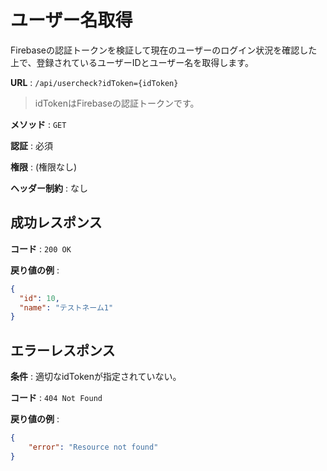 # ユーザー名取得

Firebaseの認証トークンを検証して現在のユーザーのログイン状況を確認した上で、登録されているユーザーIDとユーザー名を取得します。

**URL** : `/api/usercheck?idToken={idToken}`
  > idTokenはFirebaseの認証トークンです。

**メソッド** : `GET`

**認証** : 必須

**権限** : (権限なし)

**ヘッダー制約** : なし

## 成功レスポンス

**コード** : `200 OK`

**戻り値の例** :

```json
{
  "id": 10,
  "name": "テストネーム1"
}
```

## エラーレスポンス

**条件** : 適切なidTokenが指定されていない。

**コード** : `404 Not Found`

**戻り値の例** :

```json
{
    "error": "Resource not found"
}
```
